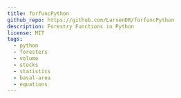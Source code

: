 ```yaml
---
title: forfuncPython
github_repo: https://github.com/LarsenDR/forfuncPython
description: Forestry Functions in Python
license: MIT
tags:
  - python
  - foresters
  - volume
  - stocks
  - statistics
  - basal-area
  - equations
---
```

